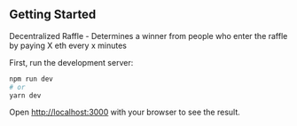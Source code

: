 ## Getting Started
Decentralized Raffle - Determines a winner from people who enter the raffle by paying X eth every x minutes 

First, run the development server:

```bash
npm run dev
# or
yarn dev
```

Open [http://localhost:3000](http://localhost:3000) with your browser to see the result.